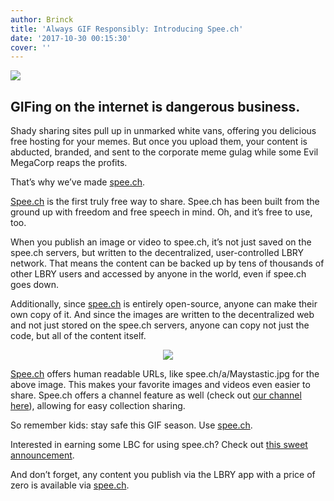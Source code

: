 ```yaml
---
author: Brinck
title: 'Always GIF Responsibly: Introducing Spee.ch'
date: '2017-10-30 00:15:30'
cover: ''
---
```

<img src="https://spee.ch/82056d1c435a35fe584afd11583d5e634f46a6f7/gif-responsibly.gif"/>

## GIFing on the internet is dangerous business.

Shady sharing sites pull up in unmarked white vans, offering you delicious free hosting for your memes. But once you upload them, your content is abducted, branded, and sent to the corporate meme gulag while some Evil MegaCorp reaps the profits.

That’s why we’ve made [spee.ch](http://spee.ch).

[Spee.ch](http://spee.ch) is the first truly free way to share. Spee.ch has been built from the ground up with freedom and free speech in mind. Oh, and it’s free to use, too.

When you publish an image or video to spee.ch, it’s not just saved on the spee.ch servers, but written to the decentralized, user-controlled LBRY network. That means the content can be backed up by tens of thousands of other LBRY users and accessed by anyone in the world, even if spee.ch goes down.

Additionally, since [spee.ch](http://spee.ch) is entirely open-source, anyone can make their own copy of it. And since the images are written to the decentralized web and not just stored on the spee.ch servers, anyone can copy not just the code, but all of the content itself.

<p align="center">
<img src="https://spee.ch/ada0ec80dce73d6f1726bbd1354dca888dbb1a1d/Maystastic.jpg"/>
</p>

[Spee.ch](http://spee.ch) offers human readable URLs, like spee.ch/a/Maystastic.jpg for the above image. This makes your favorite images and videos even easier to share. Spee.ch offers a channel feature as well (check out [our channel here](https://spee.ch/@lbry)), allowing for easy collection sharing.

So remember kids: stay safe this GIF season. Use [spee.ch](http://spee.ch).

Interested in earning some LBC for using spee.ch? Check out [this sweet announcement](https://lbry.io/news/memesafe).

And don’t forget, any content you publish via the LBRY app with a price of zero is available via [spee.ch](http://spee.ch).
